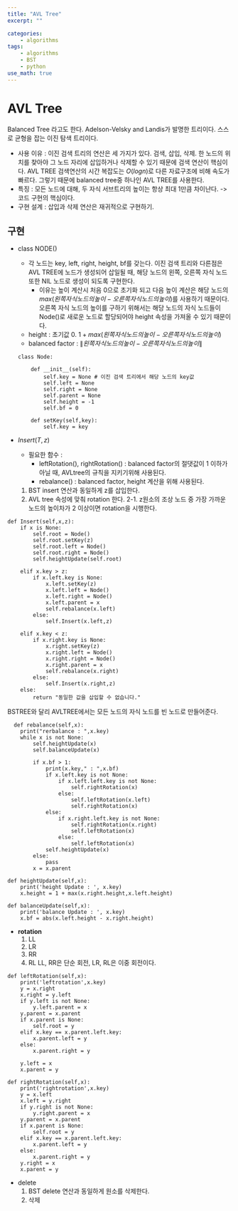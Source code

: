 ```yaml
---
title: "AVL Tree"
excerpt: ""

categories:
    - algorithms
tags:
    - algorithms
    - BST
    - python
use_math: true
---
```


# AVL Tree
Balanced Tree 라고도 한다.
Adelson-Velsky and Landis가 발명한 트리이다. 스스로 균형을 잡는 이진 탐색 트리이다.

- 사용 이유 : 이진 검색 트리의 연산은 세 가지가 있다. 검색, 삽입, 삭제. 한 노드의 위치를 찾아야 그 노드 자리에 삽입하거나 삭제할 수 있기 때문에 검색 연산이 핵심이다.
AVL TREE 검색연산의 시간 복잡도는 $O\left(log n \right)$로 다른 자료구조에 비해 속도가 빠르다. 그렇기 때문에 balanced tree중 하나인 AVL TREE를 사용한다.
- 특징 : 모든 노드에 대해, 두 자식 서브트리의 높이는 항상 최대 1만큼 차이난다. -> 코드 구현의 핵심이다.
- 구현 설계 : 삽입과 삭제 연산은 재귀적으로 구현하기.

## 구현
- class NODE()
  - 각 노드는 key, left, right, height, bf를 갖는다. 이진 검색 트리와 다른점은 AVL TREE에 노드가 생성되어 삽일될 때, 해당 노드의 왼쪽, 오른쪽 자식 노드 또한 NIL 노드로 생성이 되도록 구현한다.
      * 이유는 높이 계산시 처음 0으로 초기화 되고 다음 높이 계산은 해당 노드의 $max\left(왼쪽 자식 노드의 높이 - 오른쪽 자식 노드의 높이 \right)$를 사용하기 때문이다. 오른쪽 자식 노드의 높이를 구하기 위해서는 해당 노드의 자식 노드들이 Node()로 새로운 노드로 할당되어야 height 속성을 가져올 수 있기 때문이다.
  - height : 초기값 0. $1 + max\left(왼쪽 자식 노드의 높이 - 오른쪽 자식 노드의 높이 \right)$
  - balanced factor : $\|왼쪽 자식 노드의 높이 - 오른쪽 자식 노드의 높이\|$

  ```
  class Node:

      def __init__(self):
          self.key = None # 이진 검색 트리에서 해당 노드의 key값
          self.left = None
          self.right = None
          self.parent = None
          self.height = -1
          self.bf = 0

      def setKey(self,key):
          self.key = key
  ```

- $Insert\left(T,z\right)$
  * 필요한 함수 :
      - leftRotation(), rightRotation() : balanced factor의 절댓값이 1 이하가 아닐 때, AVLtree의 규칙을 지키기위해 사용된다.
      - rebalance() : balanced factor, height 계산을 위해 사용된다.

  1. BST insert 연산과 동일하게 z를 삽입한다.
  2. AVL tree 속성에 맞춰 rotation 한다.
      2-1. z원소의 조상 노드 중 가장 가까운 노드의 높이차가 2 이상이면 rotation을 시행한다.

```
def Insert(self,x,z):
    if x is None:
        self.root = Node()
        self.root.setKey(z)
        self.root.left = Node()
        self.root.right = Node()
        self.heightUpdate(self.root)

    elif x.key > z:
        if x.left.key is None:
            x.left.setKey(z)
            x.left.left = Node()
            x.left.right = Node()
            x.left.parent = x
            self.rebalance(x.left)
        else:
            self.Insert(x.left,z)

    elif x.key < z:
        if x.right.key is None:
            x.right.setKey(z)
            x.right.left = Node()
            x.right.right = Node()
            x.right.parent = x
            self.rebalance(x.right)
        else:
            self.Insert(x.right,z)
    else:
        return "동일한 값을 삽입할 수 없습니다."
```
  BSTREE와 달리 AVLTREE에서는 모든 노드의 자식 노드를 빈 노드로 만들어준다.

```
  def rebalance(self,x):
    print("rerbalance : ",x.key)
    while x is not None:
        self.heightUpdate(x)
        self.balanceUpdate(x)

        if x.bf > 1:
            print(x.key," : ",x.bf)
            if x.left.key is not None:
                if x.left.left.key is not None:
                    self.rightRotation(x)
                else:
                    self.leftRotation(x.left)
                    self.rightRotation(x)
            else:
                if x.right.left.key is not None:
                    self.rightRotation(x.right)
                    self.leftRotation(x)
                else:
                    self.leftRotation(x)
            self.heightUpdate(x)
        else:
            pass
        x = x.parent   
```

```
def heightUpdate(self,x):
    print('height Update : ', x.key)
    x.height = 1 + max(x.right.height,x.left.height)

def balanceUpdate(self,x):
    print('balance Update : ', x.key)
    x.bf = abs(x.left.height - x.right.height)
```

- **rotation**
  1. LL
  2. LR
  3. RR
  4. RL
LL, RR은 단순 회전, LR, RL은 이중 회전이다.

```
def leftRotation(self,x):
    print('leftrotation',x.key)
    y = x.right
    x.right = y.left
    if y.left is not None:
        y.left.parent = x
    y.parent = x.parent
    if x.parent is None:
        self.root = y
    elif x.key == x.parent.left.key:
        x.parent.left = y
    else:
        x.parent.right = y

    y.left = x
    x.parent = y
```

```
def rightRotation(self,x):
    print('rightrotation',x.key)
    y = x.left
    x.left = y.right
    if y.right is not None:
        y.right.parent = x
    y.parent = x.parent
    if x.parent is None:
        self.root = y
    elif x.key == x.parent.left.key:
        x.parent.left = y
    else:
        x.parent.right = y
    y.right = x
    x.parent = y
```


- delete
  1. BST delete 연산과 동일하게 원소를 삭제한다.
  2. 삭제  

